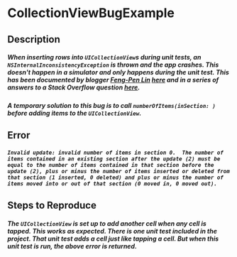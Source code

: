 # CollectionViewBugExample

## Description

##### When inserting rows into `UICollectionView`s during unit tests, an `NSInternalInconsistencyException` is thrown and the app crashes. This doesn't happen in a simulator and only happens during the unit test. This has been documented by blogger [Feng-Pen Lin](https://github.com/fangpenlin) [here](https://fangpenlin.com/posts/2016/04/29/uicollectionview-invalid-number-of-items-crash-issue/) and in a series of answers to a Stack Overflow question [here](https://stackoverflow.com/questions/19199985/invalid-update-invalid-number-of-items-on-uicollectionview).

##### A temporary solution to this bug is to call `numberOfItems(inSection: )` before adding items to the `UICollectionView`.

## Error

##### `Invalid update: invalid number of items in section 0.  The number of items contained in an existing section after the update (2) must be equal to the number of items contained in that section before the update (2), plus or minus the number of items inserted or deleted from that section (1 inserted, 0 deleted) and plus or minus the number of items moved into or out of that section (0 moved in, 0 moved out).`

## Steps to Reproduce

##### The  `UICollectionView` is set up to add another cell when any cell is tapped. This works as expected. There is one unit test included in the project. That unit test adds a cell just like tapping a cell. But when this unit test is run, the above error is returned.

